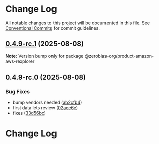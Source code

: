 # Change Log

All notable changes to this project will be documented in this file.
See [Conventional Commits](https://conventionalcommits.org) for commit guidelines.

## [0.4.9-rc.1](https://github.com/zerobias-org/product/compare/@zerobias-org/product-amazon-aws-rexplorer@0.4.9-rc.0...@zerobias-org/product-amazon-aws-rexplorer@0.4.9-rc.1) (2025-08-08)

**Note:** Version bump only for package @zerobias-org/product-amazon-aws-rexplorer





## 0.4.9-rc.0 (2025-08-08)


### Bug Fixes

* bump vendors needed ([ab2cfb4](https://github.com/zerobias-org/product/commit/ab2cfb4a9cf2e3008e08b068f98011fec096c932))
* first data lets review ([02aee6e](https://github.com/zerobias-org/product/commit/02aee6e8c4f11675de7c63a00f4c8254a67a4dd7))
* fixes ([33d56bc](https://github.com/zerobias-org/product/commit/33d56bcaedf3fa5e3939a33c0fb57eda53539d05))





# Change Log
